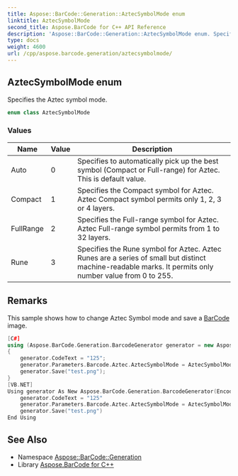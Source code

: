 ```yaml
---
title: Aspose::BarCode::Generation::AztecSymbolMode enum
linktitle: AztecSymbolMode
second_title: Aspose.BarCode for C++ API Reference
description: 'Aspose::BarCode::Generation::AztecSymbolMode enum. Specifies the Aztec symbol mode in C++.'
type: docs
weight: 4600
url: /cpp/aspose.barcode.generation/aztecsymbolmode/
---
```

## AztecSymbolMode enum


Specifies the Aztec symbol mode.

```cpp
enum class AztecSymbolMode
```

### Values

| Name | Value | Description |
| --- | --- | --- |
| Auto | 0 | Specifies to automatically pick up the best symbol (Compact or Full-range) for Aztec. This is default value. |
| Compact | 1 | Specifies the Compact symbol for Aztec. Aztec Compact symbol permits only 1, 2, 3 or 4 layers. |
| FullRange | 2 | Specifies the Full-range symbol for Aztec. Aztec Full-range symbol permits from 1 to 32 layers. |
| Rune | 3 | Specifies the Rune symbol for Aztec. Aztec Runes are a series of small but distinct machine-readable marks. It permits only number value from 0 to 255. |

## Remarks


This sample shows how to change Aztec Symbol mode and save a [BarCode](../../aspose.barcode/) image. 
```cpp
[C#]
using (Aspose.BarCode.Generation.BarcodeGenerator generator = new Aspose.BarCode.Generation.BarcodeGenerator(EncodeTypes.Aztec))
{
    generator.CodeText = "125";
    generator.Parameters.Barcode.Aztec.AztecSymbolMode = AztecSymbolMode.Rune;
    generator.Save("test.png");
}
[VB.NET]
Using generator As New Aspose.BarCode.Generation.BarcodeGenerator(EncodeTypes.Aztec)
    generator.CodeText = "125"
    generator.Parameters.Barcode.Aztec.AztecSymbolMode = AztecSymbolMode.Rune
    generator.Save("test.png")
End Using
```

## See Also

* Namespace [Aspose::BarCode::Generation](../)
* Library [Aspose.BarCode for C++](../../)
